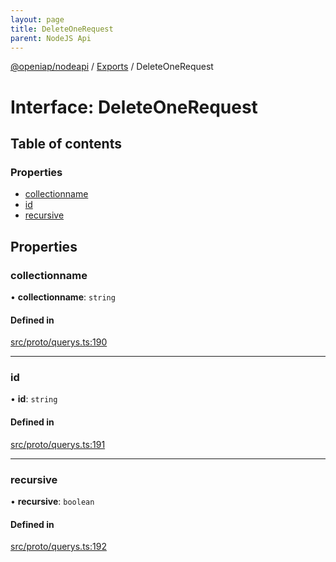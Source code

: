 ```yaml
---
layout: page
title: DeleteOneRequest
parent: NodeJS Api
---
```

[@openiap/nodeapi](../README.html) / [Exports](../modules.html) / DeleteOneRequest

# Interface: DeleteOneRequest

## Table of contents

### Properties

- [collectionname](DeleteOneRequest.html#collectionname)
- [id](DeleteOneRequest.html#id)
- [recursive](DeleteOneRequest.html#recursive)

## Properties

### collectionname

• **collectionname**: `string`

#### Defined in

[src/proto/querys.ts:190](https://github.com/openiap/nodeapi/blob/a6b5438/src/proto/querys.ts#L190)

___

### id

• **id**: `string`

#### Defined in

[src/proto/querys.ts:191](https://github.com/openiap/nodeapi/blob/a6b5438/src/proto/querys.ts#L191)

___

### recursive

• **recursive**: `boolean`

#### Defined in

[src/proto/querys.ts:192](https://github.com/openiap/nodeapi/blob/a6b5438/src/proto/querys.ts#L192)
